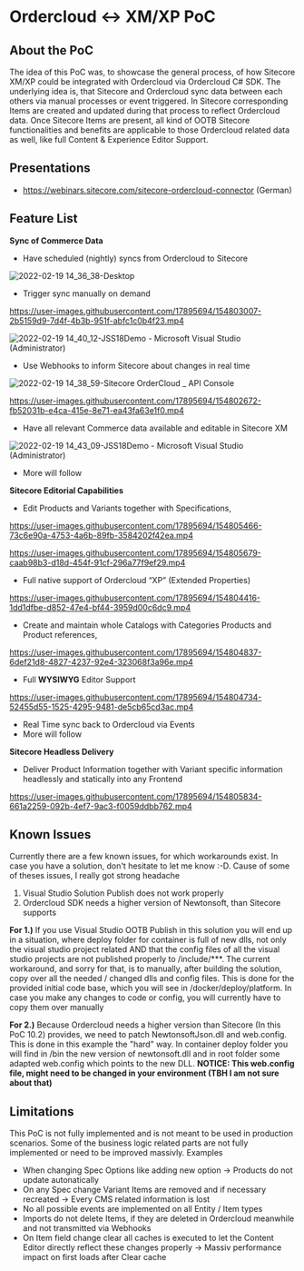 # Ordercloud <-> XM/XP PoC
## About the PoC
The idea of this PoC was, to showcase the general process, of how Sitecore XM/XP could be integrated with Ordercloud via Ordercloud C# SDK. The underlying idea is, that Sitecore and Ordercloud sync data between each others via manual processes or event triggered. In Sitecore corresponding Items are created and updated during that process to reflect Ordercloud data.
Once Sitecore Items are present, all kind of OOTB Sitecore functionalities and benefits are applicable to those Ordercloud related data as well, like full Content & Experience Editor Support. 

## Presentations
- https://webinars.sitecore.com/sitecore-ordercloud-connector (German)

## Feature List
**Sync of Commerce Data**
 - Have scheduled (nightly) syncs from Ordercloud to Sitecore

![2022-02-19 14_36_38-Desktop](https://user-images.githubusercontent.com/17895694/154803115-dd130cc6-b44d-4b62-867f-d9c7a1aea63b.png)

 - Trigger sync manually on demand

https://user-images.githubusercontent.com/17895694/154803007-2b5159d9-7d4f-4b3b-951f-abfc1c0b4f23.mp4

![2022-02-19 14_40_12-JSS18Demo - Microsoft Visual Studio (Administrator)](https://user-images.githubusercontent.com/17895694/154803233-9d7e721f-7a12-4b5c-8628-9b50a25a8763.png)

 - Use Webhooks to inform Sitecore about changes in real time 

![2022-02-19 14_38_59-Sitecore OrderCloud _ API Console](https://user-images.githubusercontent.com/17895694/154803181-703d0954-d6a4-46d2-ab46-757f9f304d8c.png)

https://user-images.githubusercontent.com/17895694/154802672-fb52031b-e4ca-415e-8e71-ea43fa63e1f0.mp4


 - Have all relevant Commerce data available and editable in Sitecore XM
 
![2022-02-19 14_43_09-JSS18Demo - Microsoft Visual Studio (Administrator)](https://user-images.githubusercontent.com/17895694/154803317-3f3bd585-6037-4eb3-a284-bcdad66a91fd.png)

 -  More will follow

**Sitecore Editorial Capabilities**
 - Edit Products and Variants together with Specifications,

https://user-images.githubusercontent.com/17895694/154805466-73c6e90a-4753-4a6b-89fb-3584202f42ea.mp4

https://user-images.githubusercontent.com/17895694/154805679-caab98b3-d18d-454f-91cf-296a77f9ef29.mp4

 - Full native support of Ordercloud “XP” (Extended Properties)

https://user-images.githubusercontent.com/17895694/154804416-1dd1dfbe-d852-47e4-bf44-3959d00c6dc9.mp4

 - Create and maintain whole Catalogs with Categories Products and Product references,

https://user-images.githubusercontent.com/17895694/154804837-6def21d8-4827-4237-92e4-323068f3a96e.mp4

 - Full **WYSIWYG** Editor Support

https://user-images.githubusercontent.com/17895694/154804734-52455d55-1525-4295-9481-de5cb65cd3ac.mp4

 - Real Time sync back to Ordercloud via Events
 - More will follow

**Sitecore Headless Delivery**

- Deliver Product Information together with Variant specific information headlessly and statically into any Frontend

https://user-images.githubusercontent.com/17895694/154805834-661a2259-092b-4ef7-9ac3-f0059ddbb762.mp4

## Known Issues
Currently there are a few known issues, for which workarounds exist. In case you have a solution, don't hesitate to let me know :-D. Cause of some of theses issues, I really got strong headache

 1. Visual Studio Solution Publish does not work properly
 2. Ordercloud SDK needs a higher version of Newtonsoft, than Sitecore supports

**For 1.)**  If you use Visual Studio OOTB Publish in this solution you will end up in a situation, where deploy folder for container is full of new dlls, not only the visual studio project related AND that the config files of all the visual studio projects are not published properly to /include/***. The current workaround, and sorry for that, is to manually, after building the solution, copy over all the needed / changed dlls and config files. This is done for the provided initial code base, which you will see in /docker/deploy/platform. In case you make any changes to code or config, you will currently have to copy them over manually

**For 2.)** Because Ordercloud needs a higher version than Sitecore (In this PoC 10.2) provides, we need to patch NewtonsoftJson.dll and web.config. This is done in this example the "hard" way. In container deploy folder you will find in /bin the new version of newtonsoft.dll and in root folder some adapted web.config which points to the new DLL. **NOTICE: This web.config file, might need to be changed in your environment (TBH I am not sure about that)** 

## Limitations
This PoC is not fully implemented and is not meant to be used in production scenarios. Some of the business logic related parts are not fully implemented or need to be improved massivly. Examples
- When changing Spec Options like adding new option -> Products do not update autonatically
- On any Spec change Variant Items are removed and if necessary recreated -> Every CMS related information is lost
- No all possible events are implemented on all Entity / Item types
- Imports do not delete Items, if they are deleted in Ordercloud meanwhile and not transmitted via Webhooks
- On Item field change clear all caches is executed to let the Content Editor directly reflect these changes properly -> Massiv performance impact on first loads after Clear cache
